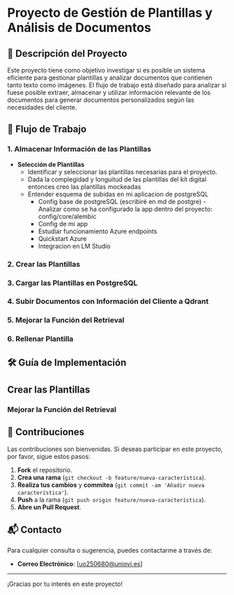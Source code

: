 # Proyecto de Gestión de Plantillas y Análisis de Documentos

## 📄 Descripción del Proyecto

Este proyecto tiene como objetivo investigar si es posible un sistema eficiente para gestionar plantillas y analizar documentos que contienen tanto texto como imágenes. El flujo de trabajo está diseñado para analizar si fuese posible extraer, almacenar y utilizar información relevante de los documentos para generar documentos personalizados según las necesidades del cliente.

## 🚀 Flujo de Trabajo

### 1. Almacenar Información de las Plantillas

- **Selección de Plantillas**
  - Identificar y seleccionar las plantillas necesarias para el proyecto.
  - Dada la complegidad y longuitud de las plantillas del kit digital entonces creo las plantillas mockeadas
  - Entender esquema de subidas en mi aplicacion de postgreSQL
    - Config base de postgreSQL (escribiré en md de postgre)
        -Analizar como se ha configurado la app dentro del proyecto: config/core/alembic
    - Config de mi app
    - Estudiar funcionamiento Azure endpoints
    - Quickstart Azure
    - Integracion en LM Studio 

### 2. Crear las Plantillas

### 3. Cargar las Plantillas en PostgreSQL

### 4. Subir Documentos con Información del Cliente a Qdrant

### 5. Mejorar la Función del Retrieval

### 6. Rellenar Plantilla

## 🛠️ Guía de Implementación

## Crear las Plantillas

### Mejorar la Función del Retrieval

## 🤝 Contribuciones

Las contribuciones son bienvenidas. Si deseas participar en este proyecto, por favor, sigue estos pasos:

1. **Fork** el repositorio.
2. **Crea una rama** (`git checkout -b feature/nueva-característica`).
3. **Realiza tus cambios** y **commitea** (`git commit -am 'Añadir nueva característica'`).
4. **Push** a la rama (`git push origin feature/nueva-característica`).
5. **Abre un Pull Request**.

## 📬 Contacto

Para cualquier consulta o sugerencia, puedes contactarme a través de:

- **Correo Electrónico**: [uo250680@uniovi.es]

---

¡Gracias por tu interés en este proyecto!

